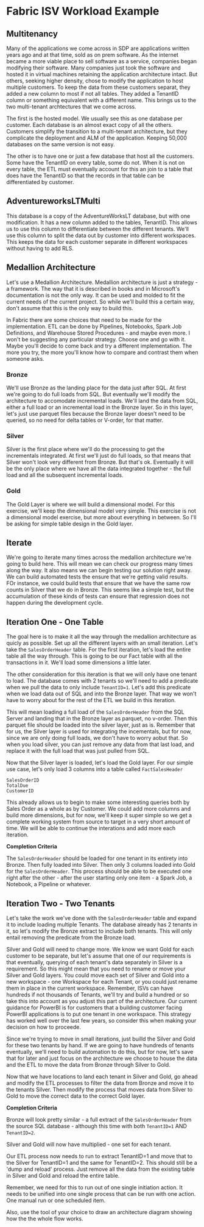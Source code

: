 # Fabric ISV Workload Example

## Multitenancy
Many of the applications we come across in SDP are applications written years ago and at that time, sold as on prem software.  As the internet became a more viable place to sell software as a service, companies began modifying their software.  Many companies just took the software and hosted it in virtual machines retaining the application architecture intact.  But others, seeking higher density, chose to modify the application to host multiple customers.  To keep the data from these customers separat, they added a new column to most if not all tables.  They added a TenantID column or something equivalent with a different name.  This brings us to the two multi-tenant archtectures that we come across.

The first is the hosted model.  We usually see this as one database per customer.  Each database is an almost exact copy of all the others.  Customers simplify the transition to a multi-tenant architecture, but they complicate the deployment and ALM of the application.  Keeping 50,000 databases on the same version is not easy.

The other is to have one or just a few database that host all the customers.  Some have the TenantID on every table, some do not.  When it is not on every table, the ETL must eventually account for this an join to a table that does have the TenantID so that the records in that table can be differentiated by customer.

## AdventureworksLTMulti
This database is a copy of the AdventureWorksLT database, but with one modification.  It has a new column added to the tables, TenantID.  This allows us to use this column to differentiate between the different tenants.  We'll use this column to split the data out by customer into different workspaces.  This keeps the data for each customer separate in different workspaces without having to add RLS.

## Medallion Architecture
Let's use a Medallion Architecture.  Medallion architecture is just a strategy - a framework.  The way that it is described in books and in Microsoft's documentation is not the only way.  It can be used and molded to fit the current needs of the current project.  So while we'll build this a certain way, don't assume that this is the only way to build this.

In Fabric there are some choices that need to be made for the implementation.  ETL can be done by Pipelines, Notebooks, Spark Job Definitions, and Warehouse Stored Procedures - and maybe even more.  I won't be suggesting any particular strategy.  Choose one and go with it.  Maybe you'll decide to come back and try a different implementation.  The more you try, the more you'll know how to compare and contrast them when someone asks.

### Bronze
We'll use Bronze as the landing place for the data just after SQL.  At first we're going to do full loads from SQL.  But eventually we'll modify the architecture to accomodate incremental loads.  We'll land the data from SQL, either a full load or an incremental load in the Bronze layer.  So in this layer, let's just use parquet files because the Bronze layer doesn't need to be queried, so no need for delta tables or V-order, for that matter.

### Silver
Silver is the first place where we'll do the processing to get the incrementals integrated.  At first we'll just do full loads, so that means that Silver won't look very different from Bronze.  But that's ok.  Eventually it will be the only place where we have all the data integrated together - the full load and all the subsequent incremental loads.

### Gold
The Gold Layer is where we will build a dimensional model.  For this exercise, we'll keep the dimensional model very simple.  This exercise is not a dimensional model exercise, but more about everything in between.  So I'll be asking for simple table design in the Gold layer.

## Iterate
We're going to iterate many times across the medallion architecture we're going to build here.  This will mean we can check our progress many times along the way.  It also means we can begin testing our solution right away.  We can build automated tests the ensure that we're getting valid results.  FOr instance, we could build tests that ensure that we have the same row counts in Silver that we do in Bronze.  This seems like a simple test, but the accumulation of these kinds of tests can ensure that regression does not happen during the development cycle.

## Iteration One - One Table
The goal here is to make it all the way through the medallion architecture as quicly as possible.  Set up all the different layers with an small iteration.  Let's take the ```SalesOrderHeader``` table.  For the first iteration, let's load the entire table all the way through.  This is going to be our Fact table with all the transactions in it.  We'll load some dimensions a little later.

The other consideration for this iteration is that we will only have one tenant to load.  The database comes with 2 tenants so we'll need to add a predicate when we pull the data to only include ```TenantID=1```.  Let's add this predicate when we load data out of SQL and into the Bronze layer.  That way we won't have to worry about for the rest of the ETL we build in this iteration.

This will mean loading a full load of the ```SalesOrderHeader``` from the SQL Server and landing that in the Bronze layer as parquet, no v-order.  Then this parquet file should be loaded into the silver layer, just as is.  Remember that for us, the Silver layer is used for integrating the incementals, but for now, since we are only doing full loads, we don't have to worry aobut that.  So when you load silver, you can just remove any data from that last load, and replace it with the full load that was just pulled from SQL.

Now that the Silver layer is loaded, let's load the Gold layer.  For our simple use case, let's only load 3 columns into a table called ```FactSalesHeader```
```
SalesOrderID
TotalDue
CustomerID
```

This already allows us to begin to make some interesting queries both by Sales Order as a whole as by Customer.  We could add more columns and build more dimensions, but for now, we'll keep it super simple so we get a complete working system from source to target in a very short amount of time.  We will be able to continue the interations and add more each iteration.

**Completion Criteria**

The ```SalesOrderHeader``` should be loaded for one tenant in its entirety into Bronze.  Then fully loaded into Silver.  Then only 3 columns loaded into Gold for the ```SalesOrderHeader```.  This process should be able to be executed one right after the other - after the user starting only one item - a Spark Job, a Notebook, a Pipeline or whatever.

## Iteration Two - Two Tenants
Let's take the work we've done with the ```SalesOrderHeader``` table and expand it to include loading multiple Tenants.  The database already has 2 tenants in it, so let's modify the Bronze extract to include both tenants.  This will only entail removing the predicate from the Bronze load.

Silver and Gold will need to change more.  We know we want Gold for each customer to be separate, but let's assume that one of our requirements is that eventually, querying of each tenant's data separately in Silver is a requirement.  So this might mean that you need to rename or move your Silver and Gold layers.  You could move each set of Silver and Gold into a new workspace - one Workspace for each Tenant, or you could just rename them in place in the current workspace.  Remember, ISVs can have hundreds if not thousands of Tenants, we'll try and build a hundred or so take this into account as you adjust this part of the architecture.  Our current guidance for PowerBI is for customers that a building customer facing PowerBI applications is to put one tenant in one workspace.  This strategy has worked well over the last few years, so consider this when making your decision on how to proceede.

Since we're trying to move in small iterations, just builld the Silver and Gold for these two tenants by hand.  If we are going to have hundreds of tenants eventually, we'll need to build automation to do this, but for now, let's save that for later and just focus on the architecture we choose to house the data and the ETL to move the data from Bronze through Silver to Gold.

Now that we have locations to land each tenant in Silver and Gold, go ahead and modify the ETL processes to filter the data from Bronze and move it to the tenants Silver.  Then modify the process that moves data from Silver to Gold to move the correct data to the correct Gold layer.

**Completion Criteria**

Bronze will look pretty similar - a full extract of the ```SalesOrderHeader``` from the source SQL database - although this time with both ```TenantID=1``` AND ```TenantID=2```.

Silver and Gold will now have multiplied - one set for each tenant.

Our ETL process now needs to run to extract TenantID=1 and move that to the Silver for TenantID=1 and the same for TenantID=2.  This should still be a 'dump and reload' process. Just remove all the data from the existing table in Silver and Gold and reload the entire table.

Remember, we need for this to run out of one single initiation action.  It needs to be unified into one single process that can be run with one action.  One manual run or one scheduled item.

Also, use the tool of your choice to draw an architecture diagram showing how the the whole flow works.